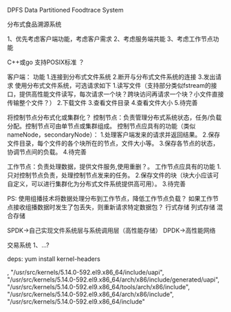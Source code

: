 DPFS
Data Partitioned Foodtrace System

分布式食品溯源系统

1、优先考虑客户端功能，考虑客户需求
2、考虑服务端共能
3、考虑工作节点功能

C++或go
支持POSIX标准 ？

客户端：
功能
1.连接到分布式文件系统
2.断开与分布式文件系统的连接
3.发出请求
使用分布式文件系统，可选请求如下
1.读写文件（支持部分类似fstream的接口，提供高性能文件读写，每次请求一个块？跨块访问再请求一个块？小文件直接传输整个文件？）
2.下载文件
3.查看文件目录
4.查看文件大小
5.待完善


将控制节点分布式化或集群化？
控制节点：负责管理分布式系统状态，任务/负载分配。控制节点可由单节点或集群组成。
控制节点应具有的功能（类似nameNode，secondaryNode）：
1.处理客户端发来的请求并返回结果。
2.保存文件目录，每个文件的各个块所在的节点，文件大小等。
3.保存各节点的状态，协调节点间的负载。
4.待完善


工作节点：负责处理数据，提供文件服务,使用重删？。
工作节点应具有的功能
1.只对控制节点负责，处理控制节点发来的任务。
2.保存文件的块（块大小应该可自定义，可以进行集群化为分布式文件系统提供高可用）。
3.待完善


PS:
使用组播技术将数据处理分布到工作节点，降低工作节点负载？
如果工作节点接收组播数据时发生了包丢失，则重新请求特定数据包？
行式存储
列式存储
混合存储

SPDK->自己实现文件系统层与系统调用层（高性能存储）
DPDK->高性能网络


交易系统
1、...?








deps:
yum install kernel-headers



,
                "/usr/src/kernels/5.14.0-592.el9.x86_64/include/uapi",
                "/usr/src/kernels/5.14.0-592.el9.x86_64/arch/x86/include/generated/uapi",
                "/usr/src/kernels/5.14.0-592.el9.x86_64/tools/arch/x86/include",
                "/usr/src/kernels/5.14.0-592.el9.x86_64/arch/x86/include",
                "/usr/src/kernels/5.14.0-592.el9.x86_64/include"